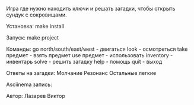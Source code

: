 Игра где нужно находить ключи и решать загадки, чтобы открыть сундук с сокровищами.

Установка:
make install

Запуск:
make project

Команды:
go north/south/east/west - двигаться
look - осмотреться
take предмет - взять предмет
use предмет - использовать
inventory - инвентарь
solve - решить загадку
help - помощь
quit - выход

Ответы на загадки: 
Молчание
Резонанс
Остальные легкие

Asciinema запись: 

Автор: Лазарев Виктор
